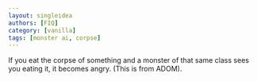 ```yaml
---
layout: singleidea
authors: [FIQ]
category: [vanilla]
tags: [monster ai, corpse]
---
```

If you eat the corpse of something and a monster of that same class sees you eating it, it becomes angry. (This is from ADOM).
